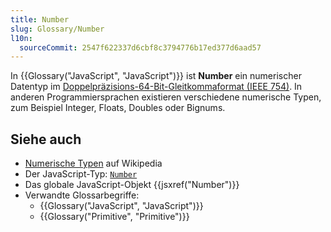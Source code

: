 ```yaml
---
title: Number
slug: Glossary/Number
l10n:
  sourceCommit: 2547f622337d6cbf8c3794776b17ed377d6aad57
---
```


In {{Glossary("JavaScript", "JavaScript")}} ist **Number** ein numerischer Datentyp im [Doppelpräzisions-64-Bit-Gleitkommaformat (IEEE 754)](https://de.wikipedia.org/wiki/Double-Precision-Gleitkommastandard). In anderen Programmiersprachen existieren verschiedene numerische Typen, zum Beispiel Integer, Floats, Doubles oder Bignums.

## Siehe auch

- [Numerische Typen](https://de.wikipedia.org/wiki/Datentyp#Numerische_Typen) auf Wikipedia
- Der JavaScript-Typ: [`Number`](/de/docs/Web/JavaScript/Guide/Data_structures#number_type)
- Das globale JavaScript-Objekt {{jsxref("Number")}}
- Verwandte Glossarbegriffe:
  - {{Glossary("JavaScript", "JavaScript")}}
  - {{Glossary("Primitive", "Primitive")}}
